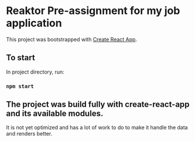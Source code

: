 # Reaktor Pre-assignment for my job application

This project was bootstrapped with [Create React App](https://github.com/facebook/create-react-app).

## To start

In project directory, run:

### `npm start`

## The project was build fully with create-react-app and its available modules.

It is not yet optimized and has a lot of work to do to make it handle the data and renders better.
